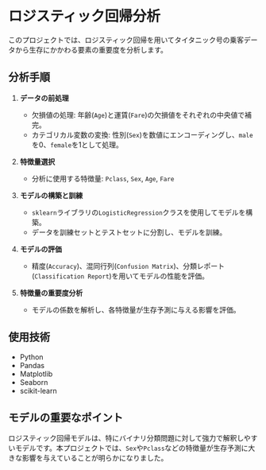 # ロジスティック回帰分析

このプロジェクトでは、ロジスティック回帰を用いてタイタニック号の乗客データから生存にかかわる要素の重要度を分析します。

## 分析手順

1. **データの前処理**
   - 欠損値の処理: 年齢(`Age`)と運賃(`Fare`)の欠損値をそれぞれの中央値で補完。
   - カテゴリカル変数の変換: 性別(`Sex`)を数値にエンコーディングし、`male`を0、`female`を1として処理。

2. **特徴量選択**
   - 分析に使用する特徴量: `Pclass`, `Sex`, `Age`, `Fare`

3. **モデルの構築と訓練**
   - `sklearn`ライブラリの`LogisticRegression`クラスを使用してモデルを構築。
   - データを訓練セットとテストセットに分割し、モデルを訓練。

4. **モデルの評価**
   - 精度(`Accuracy`)、混同行列(`Confusion Matrix`)、分類レポート(`Classification Report`)を用いてモデルの性能を評価。

5. **特徴量の重要度分析**
   - モデルの係数を解析し、各特徴量が生存予測に与える影響を評価。

## 使用技術

- Python
- Pandas
- Matplotlib
- Seaborn
- scikit-learn

## モデルの重要なポイント

ロジスティック回帰モデルは、特にバイナリ分類問題に対して強力で解釈しやすいモデルです。本プロジェクトでは、`Sex`や`Pclass`などの特徴量が生存予測に大きな影響を与えていることが明らかになりました。
